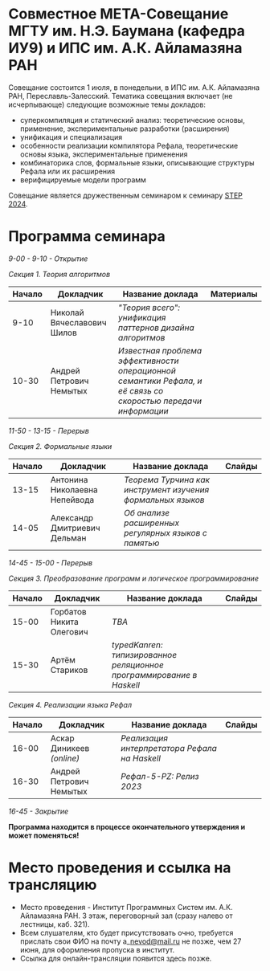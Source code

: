 # Совместное МЕТА-Совещание МГТУ им. Н.Э. Баумана (кафедра ИУ9) и ИПС им. А.К. Айламазяна РАН

Совещание состоится 1 июля, в понедельни, в ИПС им. А.К. Айламазяна РАН, Переславль-Залесский. 
Тематика совещания включает (не исчерпывающе) следующие возможные темы докладов:
- суперкомпиляция и статический анализ: теоретические основы, применение, экспериментальные разработки (расширения)
- унификация и специализация 
- особенности реализации компилятора Рефала, теоретические основы языка, экспериментальные применения
- комбинаторика слов, формальные языки, описывающие структуры Рефала или их расширения
- верифицируемые модели программ

Совещание является дружественным семинаром к семинару [STEP 2024](https://persons.iis.nsk.su/en/STEP-2024).

# Программа семинара

_9-00 - 9-10 - Открытие_

_Секция 1. Теория алгоритмов_

|Начало| Докладчик | Название доклада | Материалы |
|-|-----------|------------------|---------- |
9-10| Николай Вячеславович Шилов | *"Теория всего": унификация паттернов дизайна алгоритмов* | |
10-30| Андрей Петрович Немытых | *Известная проблема эффективности операционной семантики Рефала, и её связь со скоростью передачи информации* ||

_11-50 - 13-15 - Перерыв_

_Секция 2. Формальные языки_

|Начало| Докладчик | Название доклада | Слайды |
|-|-----------|------------------|---------- |
13-15| Антонина Николаевна Непейвода | *Теорема Турчина как инструмент изучения формальных языков* |  |
14-05| Александр Дмитриевич Дельман | *Об анализе расширенных регулярных языков с памятью* | |

_14-45 - 15-00 - Перерыв_

_Секция 3. Преобразование программ и логическое программирование_

|Начало| Докладчик | Название доклада | Слайды |
|-|-----------|------------------|---------- |
15-00| Горбатов Никита Олегович | *TBA* |  |
15-30| Артём Стариков | *typedKanren: типизированное реляционное программирование в Haskell* |  |

_Секция 4. Реализации языка Рефал_

|Начало| Докладчик | Название доклада | Слайды |
|-|-----------|------------------|---------- |
16-00| Аскар Диникеев *(online)* | *Реализация интерпретатора Рефала на Haskell* |  |
16-30| Андрей Петрович Немытых | *Рефал-5-PZ: Релиз 2023* |  |

_16-45 - Закрытие_

**Программа находится в процессе окончательного утверждения и может поменяться!**

# Место проведения и ссылка на трансляцию

- Место проведения - Институт Программных Систем им. А.К. Айламазяна РАН. 3 этаж, переговорный зал (сразу налево от лестницы, каб. 321).
- Всем слушателям, кто будет присутствовать очно, требуется прислать свои ФИО на почту a\_nevod@mail.ru не позже, чем 27 июня, для оформления пропуска в институт.
- Ссылка для онлайн-трансляции появится здесь позже.
